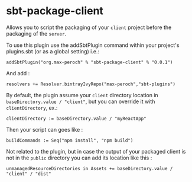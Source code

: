 sbt-package-client
==========

Allows you to script the packaging of your `client` project before the packaging of the `server`.

To use this plugin use the addSbtPlugin command within your project's plugins.sbt (or as a global setting) i.e.:

    addSbtPlugin("org.max-peroch" % "sbt-package-client" % "0.0.1")

And add :

    resolvers += Resolver.bintrayIvyRepo("max-peroch","sbt-plugins")


By default, the plugin assume your `client` directory location in `baseDirectory.value / "client"`, but you can override it with `clientDirectory`, ex.: 

    clientDirectory := baseDirectory.value / "myReactApp"

Then your script can goes like :

    buildCommands := Seq("npm install", "npm build")

Not related to the plugin, but in case the output of your packaged client is not in the `public` directory you can add its location like this :

    unmanagedResourceDirectories in Assets += baseDirectory.value / "client" / "dist"